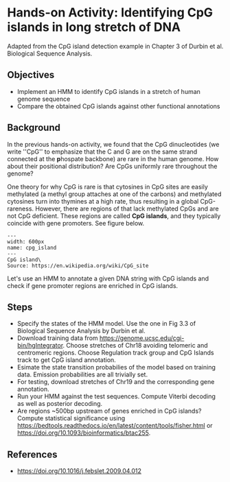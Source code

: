 # Hands-on Activity: Identifying CpG islands in long stretch of DNA 
Adapted from the CpG island detection example in Chapter 3 of Durbin et al. Biological Sequence Analysis.

## Objectives
- Implement an HMM to identify CpG islands in a stretch of human genome sequence
- Compare the obtained CpG islands against other functional annotations


## Background
In the previous hands-on activity, we found that the CpG dinucleotides (we write ''CpG'' to emphasize that the C and G are on the same strand connected at the **p**hospate backbone) are rare in the human genome. How about their positional distribution? Are CpGs uniformly rare throughout the genome? 

One theory for why CpG is rare is that cytosines in CpG sites are easily methylated (a methyl group attaches at one of the carbons) and methylated cytosines turn into thymines at a high rate, thus resulting in a global CpG-rareness. However, there are regions of that lack methylated CpGs and are not CpG deficient. These regions are called **CpG islands**, and they typically coincide with gene promoters. See figure below.
```{figure} ./images/Cpg_island_evolution.svg.png
---
width: 600px
name: cpg_island
---
CpG island\
Source: https://en.wikipedia.org/wiki/CpG_site
```

Let's use an HMM to annotate a given DNA string with CpG islands and check if gene promoter regions are enriched in CpG islands.

## Steps
- Specify the states of the HMM model. Use the one in Fig 3.3 of Biological Sequence Analysis by Durbin et al. 
- Download training data from https://genome.ucsc.edu/cgi-bin/hgIntegrator. Choose stretches of Chr18 avoiding telomeric and centromeric regions. Choose Regulation track group and CpG Islands track to get CpG island annotation. 
- Esimate the state transition probabilies of the model based on training data. Emission probabilities are all trivially set.
- For testing, download stretches of Chr19 and the corresponding gene annotation.  
- Run your HMM against the test sequences. Compute Viterbi decoding as well as posterior decoding.  
- Are regions ~500bp upstream of genes enriched in CpG islands? Compute statistical significance using https://bedtools.readthedocs.io/en/latest/content/tools/fisher.html or  https://doi.org/10.1093/bioinformatics/btac255. 


## References
-  https://doi.org/10.1016/j.febslet.2009.04.012








